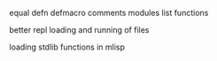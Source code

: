equal
defn
defmacro
comments
modules
list functions

better repl
loading and running of files

loading stdlib functions in mlisp
